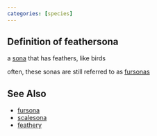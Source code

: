 ```yaml
---
categories: [species]
---
```

## Definition of feathersona

a [sona](./sona) that has feathers, like birds

often, these sonas are still referred to as [fursonas](./fursona)

## See Also

- [fursona](./fursona)
- [scalesona](./scalesona)
- [feathery](./feathery)
